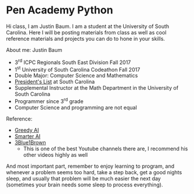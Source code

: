 # Pen Academy Python

Hi class, I am Justin Baum. I am a student at the University of South Carolina. Here I will be posting materials from class as well as cool reference materials and projects you can do to hone in your skills.

About me: Justin Baum
* 3<sup>rd</sup> ICPC Regionals South East Division Fall 2017
* 1<sup>st</sup> University of South Carolina Codeathon Fall 2017
* Double Major: Computer Science and Mathematics
* [President's List](https://www.sc.edu/about/offices_and_divisions/registrar/transcripts_and_records/honor_lists/president_honor_list.php) at South Carolina
* Supplemental Instructor at the Math Department in the University of South Carolina
* Programmer since 3<sup>rd</sup> grade
* Computer Science and programming are not equal


Reference:
* [Greedy AI](https://www.youtube.com/watch?v=xOCurBYI_gY)
* [Smarter AI](https://www.youtube.com/watch?v=qv6UVOQ0F44)
* [3Blue1Brown](https://www.youtube.com/watch?v=XFDM1ip5HdU)
  * This is one of the best Youtube channels there are, I recommend his other videos highly as well

And most important part, remember to enjoy learning to program, and whenever a problem seems too hard, take a step back, get a good nights sleep, and usually that problem will be much easier the next day (sometimes your brain needs some sleep to process everything).

